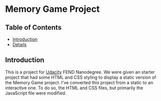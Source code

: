 # Memory Game Project

## Table of Contents

* [Introduction](#introduction)
* [Details](#details)

## Introduction
This is a project for [Udacity](www.udacity.com) FEND Nanodegree.
We were given an starter project that had some HTML and CSS styling to display a static version of the Memory Game project.
I've converted this project from a static to an interactive one.
To do so, the HTML and CSS files, but primarily the JavaScript file were modified.
